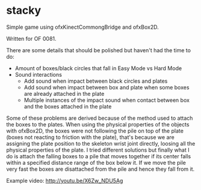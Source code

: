 stacky
======
Simple game using ofxKinectCommongBridge and ofxBox2D.

Written for OF 0081.

There are some details that should be polished but haven't had the time to do: 
  - Amount of boxes/black circles that fall in Easy Mode vs Hard Mode 
  - Sound interactions
    - Add sound when impact between black circles and plates
    - Add sound when impact between box and plate when some boxes are already attached in the plate
    - Multiple instances of the impact sound when contact between box and the boxes attached in the plate

Some of these problems are derived because of the method used to attach the boxes to the plates. When using the physical properties of the objects with ofxBox2D, the boxes were not following the pile on top of the plate (boxes not reacting to friction with the plate), that's because we are assigning the plate position to the skeleton wrist joint directly, loosing all the physical properties of the plate. I tried different solutions but finally what I do is attach the falling boxes to a pile that moves together if its center falls within a specified distance range of the box below it. If we move the pile very fast the boxes are disattached from the pile and hence they fall from it.

Example video: http://youtu.be/X6Zw_NDU5Ag


